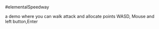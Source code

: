 #elementalSpeedway

a demo where you can walk attack and allocate points
WASD, Mouse and left button,Enter 

